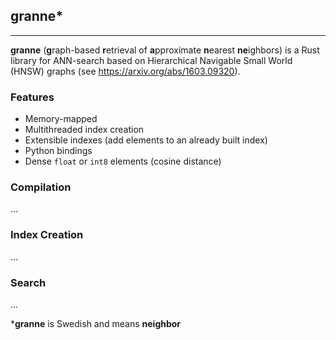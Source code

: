 granne\*
--------
--------

**granne** (**g**raph-based **r**etrieval of **a**pproximate **n**earest **ne**ighbors) is a Rust library for ANN-search based on Hierarchical Navigable Small World (HNSW) graphs (see https://arxiv.org/abs/1603.09320).

### Features
- Memory-mapped
- Multithreaded index creation
- Extensible indexes (add elements to an already built index)
- Python bindings
- Dense `float` or `int8` elements (cosine distance)

### Compilation
...

### Index Creation
...

### Search
...

\***granne** is Swedish and means **neighbor**